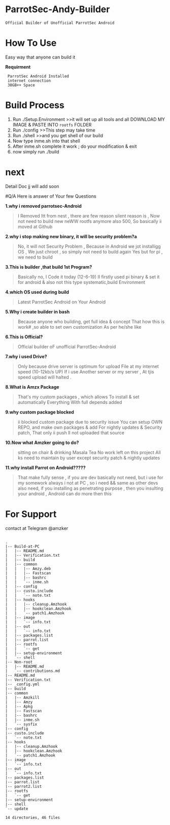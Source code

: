# ParrotSec-Andy-Builder

```Official Builder of Unofficial ParrotSec Android```
# How To Use
Easy way that anyone can build it

**Requirment** 
 ```
  ParrotSec Android Installed 
  internet connection
  30GB++ Space
  ```
# Build Process

1. Run ./Setup.Environment >>it will set up all tools and all
DOWNLOAD MY IMAGE & PASTE INTO `rootfs` FOLDER
2. Run ./config >>This step may take time
3. Run ./shell >>and you get shell of our build
4. Now type inme.sh into that shell
5. After inme.sh complete it work ; do your modification & exit
6. now simply run ./build

# next
 Detail Doc jj will add soon 
 
 
#Q/A
Here is answer of Your few Questions

**1.why i removed parrotsec-Android**
> I Removed Itt from nest , there are few reason
silent reason is , Now not need to build new neWW rootfs anymore
also 500, So basically ii moved at Github 

**2.why i stop making new binary, it will be security problem?a**
> No, it will not Security Problem ,
Because in Android we jot installigg OS , 
We just chroot , so simply not need to build again 
Yes but for pi , we need to build 

**3.This is builder ,that build 1st Program?**
> Basically no, I Code it today (12-6-19)
II firstly used pi binary & set it for android 
& also not this type systematic,build Environment 

**4.which OS used during build**
> Latest ParrotSec Android on Your Android

**5.Why i create builder in bash**
> Because anyone who building, get full idea & concept
That how this is work# ,so able to set own customization
As per he/she like

**6.This is Official?**
> Official builder oF unofficial ParrotSec-Android 

**7.why i used Drive?**
> Only because drive server is optimum for upload
File at my internet speed (10-12kb/s UP)
If i use Another server or my server , At tjis speed
upload will halted .

**8.What is Amzx Package**
> That's my custom packages , which allows
To install & set automatically Everything 
With full depends added 

**9.why custom package blocked**
> ii blocked custom package due to security issue
You can setup OWN REPO, and make own packages & add
For nightly updates & Security patch, That only ii push
II not uploaded that source

**10.Now what Amzker going to do?**
> sitting on chair & drinking Masala Tea 
No work left on this project
All ks need to maintain by user except security patch 
& nightly updates 


**11.why install Parrot on Android?????**
>  That make fully sense , if you are dev 
basically not need, but i use for my somework
always i not at PC , so i need && same as other devs also need, if you installing as penetrating purpose , then you insulting your android , Android can do more then this



# For Support 
contact at Telegram @amzker 
```

.
|-- Build-at-PC
|   |-- README.md
|   |-- Verification.txt
|   |-- build
|   |-- common
|   |   |-- Amzy.deb
|   |   |-- Fastscan
|   |   |-- bashrc
|   |   `-- inme.sh
|   |-- config
|   |-- custo.include
|   |   `-- note.txt
|   |-- hooks
|   |   |-- cleanup.Amzhook
|   |   |-- hookclean.Amzhook
|   |   `-- patch1.Amzhook
|   |-- image
|   |   `-- info.txt
|   |-- out
|   |   `-- info.txt
|   |-- packages.list
|   |-- parrot.list
|   |-- rootfs
|   |   `-- get
|   |-- setup-environment
|   `-- shell
|-- Non-root
|   |-- README.md
|   `-- contributions.md
|-- README.md
|-- Verification.txt
|-- _config.yml
|-- build
|-- common
|   |-- Amzkill
|   |-- Amzy
|   |-- Apkg
|   |-- Fastscan
|   |-- bashrc
|   |-- inme.sh
|   `-- sysfix
|-- config
|-- custo.include
|   `-- note.txt
|-- hooks
|   |-- cleanup.Amzhook
|   |-- hookclean.Amzhook
|   `-- patch1.Amzhook
|-- image
|   `-- info.txt
|-- out
|   `-- info.txt
|-- packages.list
|-- parrot.list
|-- parrot2.list
|-- rootfs
|   `-- get
|-- setup-environment
|-- shell
`-- update

14 directories, 46 files
```
